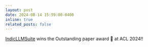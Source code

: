 ```yaml
---
layout: post
date: 2024-08-14 15:59:00-0400
inline: true
related_posts: false
---
```


[IndicLLMSuite](https://github.com/AI4Bharat/IndicLLMSuite) wins the Outstanding paper award 🏅 at ACL 2024!!
